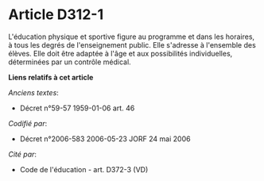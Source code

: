 # Article D312-1

L'éducation physique et sportive figure au programme et dans les horaires, à tous les degrés de l'enseignement public. Elle
s'adresse à l'ensemble des élèves. Elle doit être adaptée à l'âge et aux possibilités individuelles, déterminées par un
contrôle médical.

**Liens relatifs à cet article**

_Anciens textes_:

  - Décret n°59-57 1959-01-06 art. 46

_Codifié par_:

  - Décret n°2006-583 2006-05-23 JORF 24 mai 2006

_Cité par_:

  - Code de l'éducation - art. D372-3 (VD)
